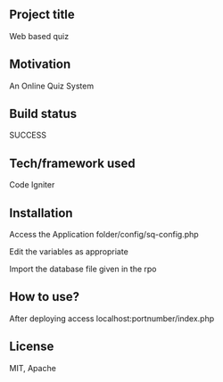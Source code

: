 ## Project title
Web based quiz

## Motivation
An Online Quiz System

## Build status
SUCCESS

## Tech/framework used
Code Igniter

## Installation
Access the Application folder/config/sq-config.php

Edit the variables as appropriate

Import the database file given in the rpo

## How to use?
After deploying access localhost:portnumber/index.php
## License
MIT, Apache
